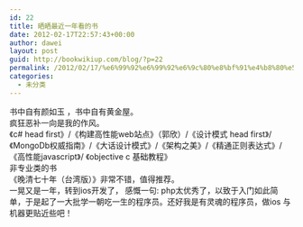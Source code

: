 ```yaml
---
id: 22
title: 晒晒最近一年看的书
date: 2012-02-17T22:57:43+00:00
author: dawei
layout: post
guid: http://bookwikiup.com/blog/?p=22
permalink: /2012/02/17/%e6%99%92%e6%99%92%e6%9c%80%e8%bf%91%e4%b8%80%e5%b9%b4%e7%9c%8b%e7%9a%84%e4%b9%a6/
categories:
  - 未分类
---
```

书中自有颜如玉 ，书中自有黄金屋。  
疯狂恶补一向是我的作风。  
《c# head first》/《构建高性能web站点》（郭欣）/《设计模式 head first》/《MongoDb权威指南》/《大话设计模式》/《架构之美》/《精通正则表达式》/《高性能javascript》/ 《objective c 基础教程》  
非专业类的书  
《晚清七十年（台湾版）》非常不错，值得推荐。   
一晃又是一年，转到ios开发了， 感慨一句: php太优秀了，以致于入门如此简单，于是起了一大批学一朝吃一生的程序员。还好我是有灵魂的程序员，做ios 与机器更贴近些吧！